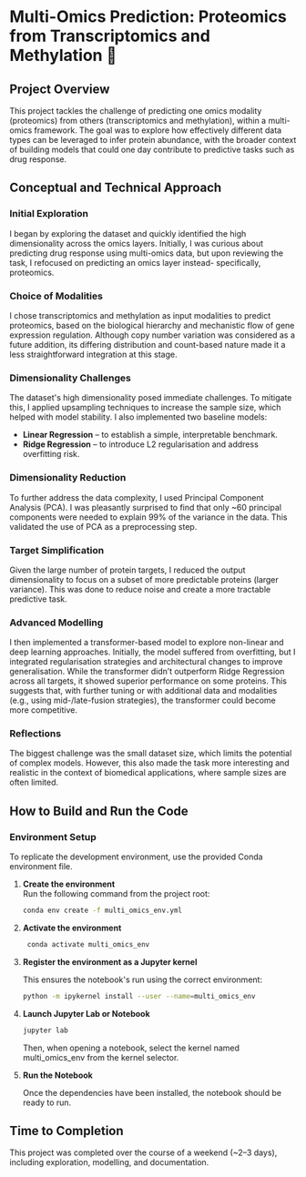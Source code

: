 # Multi-Omics Prediction: Proteomics from Transcriptomics and Methylation 🧬

## Project Overview

This project tackles the challenge of predicting one omics modality (proteomics) from others (transcriptomics and methylation), within a multi-omics framework. The goal was to explore how effectively different data types can be leveraged to infer protein abundance, with the broader context of building models that could one day contribute to predictive tasks such as drug response.

## Conceptual and Technical Approach

### Initial Exploration

I began by exploring the dataset and quickly identified the high dimensionality across the omics layers. Initially, I was curious about predicting drug response using multi-omics data, but upon reviewing the task, I refocused on predicting an omics layer instead- specifically, proteomics.

### Choice of Modalities

I chose transcriptomics and methylation as input modalities to predict proteomics, based on the biological hierarchy and mechanistic flow of gene expression regulation. Although copy number variation was considered as a future addition, its differing distribution and count-based nature made it a less straightforward integration at this stage.

### Dimensionality Challenges

The dataset's high dimensionality posed immediate challenges. To mitigate this, I applied upsampling techniques to increase the sample size, which helped with model stability. I also implemented two baseline models:

- **Linear Regression** – to establish a simple, interpretable benchmark.
- **Ridge Regression** – to introduce L2 regularisation and address overfitting risk.

### Dimensionality Reduction

To further address the data complexity, I used Principal Component Analysis (PCA). I was pleasantly surprised to find that only ~60 principal components were needed to explain 99% of the variance in the data. This validated the use of PCA as a preprocessing step.

### Target Simplification

Given the large number of protein targets, I reduced the output dimensionality to focus on a subset of more predictable proteins (larger variance). This was done to reduce noise and create a more tractable predictive task.

### Advanced Modelling

I then implemented a transformer-based model to explore non-linear and deep learning approaches. Initially, the model suffered from overfitting, but I integrated regularisation strategies and architectural changes to improve generalisation. While the transformer didn’t outperform Ridge Regression across all targets, it showed superior performance on some proteins. This suggests that, with further tuning or with additional data and modalities (e.g., using mid-/late-fusion strategies), the transformer could become more competitive.

### Reflections

The biggest challenge was the small dataset size, which limits the potential of complex models. However, this also made the task more interesting and realistic in the context of biomedical applications, where sample sizes are often limited.

## How to Build and Run the Code

### Environment Setup

To replicate the development environment, use the provided Conda environment file.

1. **Create the environment**  
   Run the following command from the project root:

   ```bash
   conda env create -f multi_omics_env.yml
   ```
2. **Activate the environment**

   ```bash
    conda activate multi_omics_env
   ```

3. **Register the environment as a Jupyter kernel**

   This ensures the notebook's run using the correct environment:

   ```bash
   python -m ipykernel install --user --name=multi_omics_env
   ```

4. **Launch Jupyter Lab or Notebook**

   ```bash
   jupyter lab
   ```
   Then, when opening a notebook, select the kernel named multi_omics_env from the kernel selector.

5. **Run the Notebook**

   Once the dependencies have been installed, the notebook should be ready to run.

## Time to Completion

This project was completed over the course of a weekend (~2–3 days), including exploration, modelling, and documentation.
